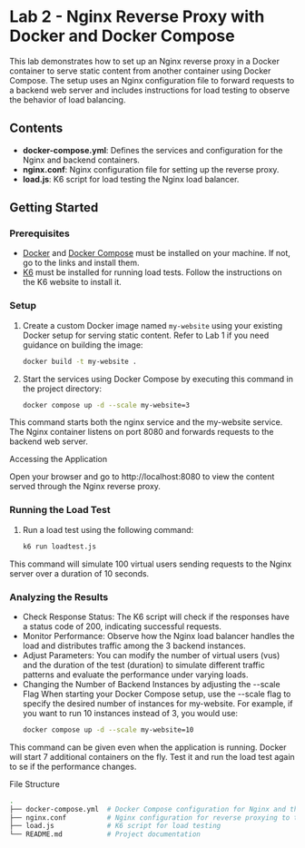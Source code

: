 # Lab 2 - Nginx Reverse Proxy with Docker and Docker Compose

This lab demonstrates how to set up an Nginx reverse proxy in a Docker container to serve static content from another container using Docker Compose. The setup uses an Nginx configuration file to forward requests to a backend web server and includes instructions for load testing to observe the behavior of load balancing.

## Contents

- **docker-compose.yml**: Defines the services and configuration for the Nginx and backend containers.
- **nginx.conf**: Nginx configuration file for setting up the reverse proxy.
- **load.js**: K6 script for load testing the Nginx load balancer.

## Getting Started

### Prerequisites

- [Docker](https://www.docker.com/) and [Docker Compose](https://docs.docker.com/compose/) must be installed on your machine. If not, go to the links and install them.
- [K6](https://k6.io/) must be installed for running load tests. Follow the instructions on the K6 website to install it.


### Setup

1. Create a custom Docker image named `my-website` using your existing Docker setup for serving static content. Refer to Lab 1 if you need guidance on building the image:

   ```bash
   docker build -t my-website .

2. Start the services using Docker Compose by executing this command in the project directory:

   ```bash
   docker compose up -d --scale my-website=3

This command starts both the nginx service and the my-website service. The Nginx container listens on port 8080 and forwards requests to the backend web server.

Accessing the Application

Open your browser and go to http://localhost:8080 to view the content served through the Nginx reverse proxy.

### Running the Load Test
1. Run a load test using the following command:
    ```bash
    k6 run loadtest.js

This command will simulate 100 virtual users sending requests to the Nginx server over a duration of 10 seconds.

### Analyzing the Results

* Check Response Status: The K6 script will check if the responses have a status code of 200, indicating successful requests.
* Monitor Performance: Observe how the Nginx load balancer handles the load and distributes traffic among the 3 backend instances.
* Adjust Parameters: You can modify the number of virtual users (vus) and the duration of the test (duration) to simulate different traffic patterns and evaluate the performance under varying loads.
* Changing the Number of Backend Instances by adjusting the --scale Flag
When starting your Docker Compose setup, use the --scale flag to specify the desired number of instances for my-website. For example, if you want to run 10 instances instead of 3, you would use:
   ```bash
   docker compose up -d --scale my-website=10

This command can be given even when the application is running. Docker will start 7 additional containers on the fly. Test it and run the load test again to se if the performance changes.

File Structure
```bash
.
├── docker-compose.yml  # Docker Compose configuration for Nginx and the backend
├── nginx.conf          # Nginx configuration for reverse proxying to the backend
├── load.js             # K6 script for load testing
└── README.md           # Project documentation